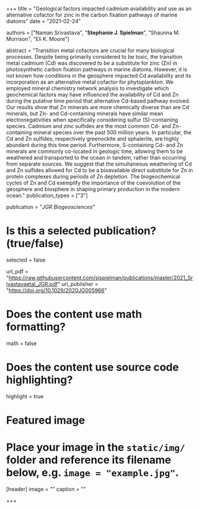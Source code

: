 +++
title = "Geological factors impacted cadmium availability and use as an alternative cofactor for zinc in the carbon fixation pathways of marine diatoms"
date = "2021-02-24"

authors = ["Naman Srivastava", "**Stephanie J. Spielman**", "Shaunna M. Morrison", "Eli K. Moore"]

abstract = "Transition metal cofactors are crucial for many biological processes. Despite being primarily considered to be toxic, the transition metal cadmium (Cd) was discovered to be a substitute for zinc (Zn) in photosynthetic carbon fixation pathways in marine diatoms. However, it is not known how conditions in the geosphere impacted Cd availability and its incorporation as an alternative metal cofactor for phytoplankton. We employed mineral chemistry network analysis to investigate which geochemical factors may have influenced the availability of Cd and Zn during the putative time period that alternative Cd-based pathway evolved. Our results show that Zn minerals are more chemically diverse than are Cd minerals, but Zn- and Cd-containing minerals have similar mean electronegativities when specifically considering sulfur (S)-containing species. Cadmium and zinc sulfides are the most common Cd- and Zn-containing mineral species over the past 500 million years. In particular, the Cd and Zn sulfides, respectively greenockite and sphalerite, are highly abundant during this time period. Furthermore, S-containing Cd- and Zn minerals are commonly co-located in geologic time, allowing them to be weathered and transported to the ocean in tandem, rather than occurring from separate sources. We suggest that the simultaneous weathering of Cd and Zn sulfides allowed for Cd to be a bioavailable direct substitute for Zn in protein complexes during periods of Zn depletion. The biogeochemical cycles of Zn and Cd exemplify the importance of the coevolution of the geosphere and biosphere in shaping primary production in the modern ocean."
publication_types = ["3"]

publication = "*JGR Biogeosciences*"

# Is this a selected publication? (true/false)
selected = false

url_pdf = "https://raw.githubusercontent.com/sjspielman/publications/master/2021_Srivastavaetal_JGR.pdf"
url_publisher = "https://doi.org/10.1029/2020JG005966"
# Does the content use math formatting?
math = false

# Does the content use source code highlighting?
highlight = true

# Featured image
# Place your image in the `static/img/` folder and reference its filename below, e.g. `image = "example.jpg"`.
[header]
image = ""
caption = ""

+++